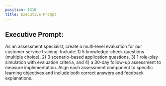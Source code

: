 ```yaml
---
position: 1310
title: Executive Prompt
---
```


## Executive Prompt:

As an assessment specialist, create a multi-level evaluation for our customer service training. Include: 1) 5 knowledge-check questions (multiple choice), 2) 3 scenario-based application questions, 3) 1 role-play simulation with evaluation criteria, and 4) a 30-day follow-up assessment to measure implementation. Align each assessment component to specific learning objectives and include both correct answers and feedback explanations.